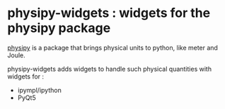 # physipy-widgets : widgets for the physipy package
[physipy](https://github.com/mocquin/physipy) is a package that brings physical units to python, like meter and Joule.

physipy-widgets adds widgets to handle such physical quantities with widgets for : 
 - ipympl/ipython
 - PyQt5
